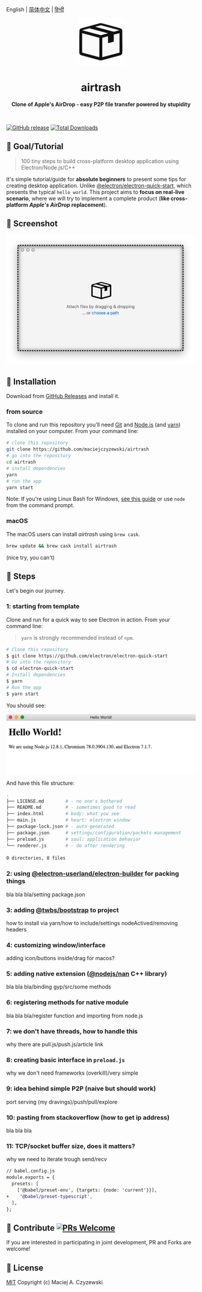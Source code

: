 English | [简体中文](#) | [हिन्दी](#)

<div align="center">
	<img src="icon.png" width="125" height="125">
	<h1>airtrash</h1>
	<p>
		<b>Clone of Apple's AirDrop - easy P2P file transfer powered by stupidity</b>
	</p>
	<br>
</div>

[![GitHub release](https://img.shields.io/github/release/maciejczyzewski/airtrash.svg)](https://github.com/maciejczyzewski/airtrash/releases) [![Total Downloads](https://img.shields.io/github/downloads/maciejczyzewski/airtrash/total.svg)](https://github.com/maciejczyzewski/airtrash/releases)

## 🎯 Goal/Tutorial

> 100 tiny steps to build cross-platform desktop application using Electron/Node.js/C++

It's simple tutorial/guide for **absolute beginners** to present some tips for
creating desktop application. Unlike [@electron/electron-quick-start](https://github.com/electron/electron-quick-start), which presents the typical `hello world`.
This project aims to **focus on real-live scenario**, where we will try to implement
a complete product (**like cross-platform _Apple's AirDrop_ replacement**).

## 🔦 Screenshot

<img src="screen.gif" width="800">

## 💽 Installation

Download from [GitHub Releases](https://github.com/maciejczyzewski/airtrash/releases) and install it.

### from source

To clone and run this repository you'll need [Git](https://git-scm.com) and [Node.js](https://nodejs.org/en/download/) (and [yarn](https://github.com/yarnpkg/yarn)) installed on your computer. From your command line:

```bash
# clone this repository
git clone https://github.com/maciejczyzewski/airtrash
# go into the repository
cd airtrash
# install dependencies
yarn
# run the app
yarn start
```

Note: If you're using Linux Bash for Windows, [see this guide](https://www.howtogeek.com/261575/how-to-run-graphical-linux-desktop-applications-from-windows-10s-bash-shell/) or use `node` from the command prompt.

### macOS

The macOS users can install _airtrash_ using `brew cask`.

```bash
brew update && brew cask install airtrash
```

(nice try, you can't)

## 📃 Steps

Let's begin our journey.

### 1: starting from template

Clone and run for a quick way to see Electron in action. From your command line:

> `yarn` is strongly recommended instead of `npm`.

```bash
# Clone this repository
$ git clone https://github.com/electron/electron-quick-start
# Go into the repository
$ cd electron-quick-start
# Install dependencies
$ yarn
# Run the app
$ yarn start
```

You should see:

![](screen-1.png)

And have this file structure:

```bash
.
├── LICENSE.md        # - no one's bothered
├── README.md         # - sometimes good to read
├── index.html        # body: what you see
├── main.js           # heart: electron window
├── package-lock.json # - auto-generated
├── package.json      # settings/configuration/packets management
├── preload.js        # soul: application behavior
└── renderer.js       # - do after rendering

0 directories, 8 files
```

### 2: using [@electron-userland/electron-builder](https://github.com/electron-userland/electron-builder) for packing things

bla bla bla/setting package.json

### 3: adding [@twbs/bootstrap](https://github.com/twbs/bootstrap) to project

how to install via yarn/how to include/settings nodeActived/removing headers

### 4: customizing window/interface

adding icon/buttons inside/drag for macos?

### 5: adding native extension ([@nodejs/nan](https://github.com/nodejs/nan) C++ library)

bla bla bla/binding gyp/src/some methods

### 6: registering methods for native module

bla bla bla/register function and importing from node.js

### 7: we don't have threads, how to handle this

why there are pull.js/push.js/article link

### 8: creating basic interface in `preload.js`

why we don't need frameworks (overkill)/very simple

### 9: idea behind simple P2P (naive but should work)

port serving (my dravings)/push/pull/explore

### 10: pasting from stackoverflow (how to get ip address)

bla bla bla

### 11: TCP/socket buffer size, does it matters?

why we need to iterate trough send/recv

```diff
// babel.config.js
module.exports = {
  presets: [
    ['@babel/preset-env', {targets: {node: 'current'}}],
+    '@babel/preset-typescript',
  ],
};
```

## 🤝 Contribute [![PRs Welcome](https://img.shields.io/badge/PRs-welcome-brightgreen.svg?style=flat)](http://makeapullrequest.com)

If you are interested in participating in joint development, PR and Forks are welcome!

## 📜 License

[MIT](LICENSE.md) Copyright (c) Maciej A. Czyzewski
